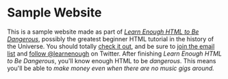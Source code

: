 # Sample Website

This is a sample website made as part of [*Learn Enough HTML to Be Dangerous*](https://www.learnenough.com/html-tutorial), possibly the greatest beginner HTML tutorial in the history of the Universe. You should totally [check it out](https://www.learnenough.com/html-tutorial), and be sure to [join the email list](https://www.learnenough.com/#email_list) and [follow @learnenough](http://twitter.com/learnenough) on Twitter. After finishing *Learn Enough HTML to Be Dangerous*, you'll know enough HTML to be *dangerous*. This means you'll be able to <em>make money even when there are no music gigs around.</em>
